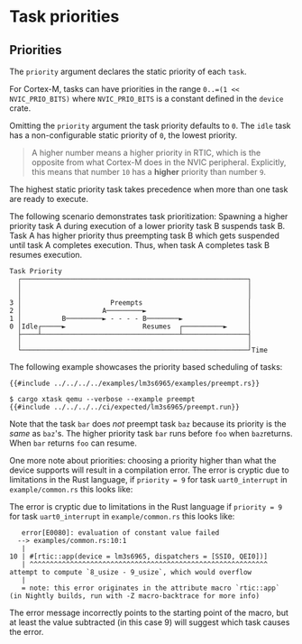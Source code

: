 # Task priorities

## Priorities

The `priority` argument declares the static priority of each `task`.

For Cortex-M, tasks can have priorities in the range `0..=(1 << NVIC_PRIO_BITS)` where `NVIC_PRIO_BITS` is a constant defined in the `device` crate.

Omitting the `priority` argument the task priority defaults to `0`. The `idle` task has a non-configurable static priority of `0`, the lowest priority.

> A higher number means a higher priority in RTIC, which is the opposite from what
> Cortex-M does in the NVIC peripheral.
> Explicitly, this means that number `10` has a **higher** priority than number `9`.

The highest static priority task takes precedence when more than one task are ready to execute.

The following scenario demonstrates task prioritization:
Spawning a higher priority task A during execution of a lower priority task B suspends task B. Task A has higher priority thus preempting task B which gets suspended until task A completes execution. Thus, when task A completes task B resumes execution.

```text
Task Priority
  ┌────────────────────────────────────────────────────────┐
  │                                                        │
  │                                                        │
3 │                      Preempts                          │
2 │                    A─────────►                         │
1 │          B─────────► - - - - B────────►                │
0 │Idle┌─────►                   Resumes  ┌──────────►     │
  ├────┴──────────────────────────────────┴────────────────┤
  │                                                        │
  └────────────────────────────────────────────────────────┘Time
```

The following example showcases the priority based scheduling of tasks:

```rust,noplayground
{{#include ../../../../examples/lm3s6965/examples/preempt.rs}}
```

```console
$ cargo xtask qemu --verbose --example preempt
{{#include ../../../../ci/expected/lm3s6965/preempt.run}}
```

Note that the task `bar` does _not_ preempt task `baz` because its priority is the _same_ as `baz`'s. The higher priority task `bar` runs before `foo` when `baz`returns. When `bar` returns `foo` can resume.

One more note about priorities: choosing a priority higher than what the device supports will result in a compilation error. The error is cryptic due to limitations in the Rust language, if `priority = 9` for task `uart0_interrupt` in `example/common.rs` this looks like:

The error is cryptic due to limitations in the Rust language if `priority = 9` for task `uart0_interrupt` in `example/common.rs` this looks like:

```text
   error[E0080]: evaluation of constant value failed
  --> examples/common.rs:10:1
   |
10 | #[rtic::app(device = lm3s6965, dispatchers = [SSI0, QEI0])]
   | ^^^^^^^^^^^^^^^^^^^^^^^^^^^^^^^^^^^^^^^^^^^^^^^^^^^^^^^^^^^ attempt to compute `8_usize - 9_usize`, which would overflow
   |
   = note: this error originates in the attribute macro `rtic::app` (in Nightly builds, run with -Z macro-backtrace for more info)

```

The error message incorrectly points to the starting point of the macro, but at least the value subtracted (in this case 9) will suggest which task causes the error.
